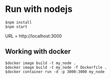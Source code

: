 # Run with nodejs
```
$npm install
$npm start
```
URL = http://localhost:3000

## Working with docker
```
$docker image build -t my_node .
$docker image build -t my_node -f Dockerfile .
$docker container run -d -p 3000:3000 my_node
```